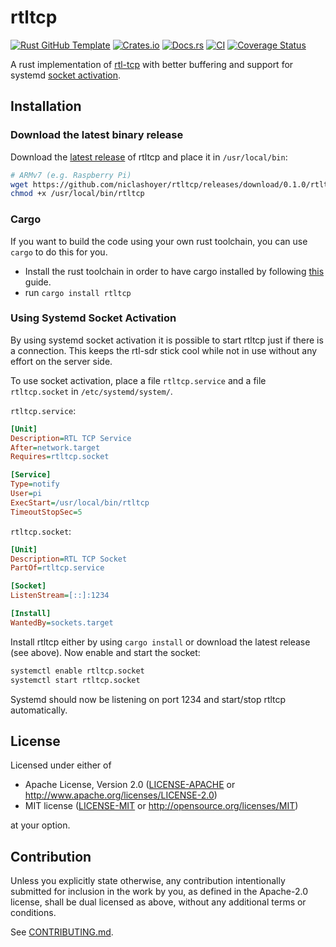 # rtltcp

[![Rust GitHub Template](https://img.shields.io/badge/Rust%20GitHub-Template-blue)](https://rust-github.github.io/)
[![Crates.io](https://img.shields.io/crates/v/rtltcp.svg)](https://crates.io/crates/rtltcp)
[![Docs.rs](https://docs.rs/rtltcp/badge.svg)](https://docs.rs/rtltcp)
[![CI](https://github.com/niclashoyer/rtltcp/workflows/CI/badge.svg)](https://github.com/niclashoyer/rtltcp/actions)
[![Coverage Status](https://coveralls.io/repos/github/niclashoyer/rtltcp/badge.svg?branch=main)](https://coveralls.io/github/niclashoyer/rtltcp?branch=main)

A rust implementation of [rtl-tcp](https://github.com/pinkavaj/rtl-sdr/blob/master/src/rtl_tcp.c)
with better buffering and support for systemd [socket activation](http://0pointer.de/blog/projects/socket-activation.html).

## Installation

### Download the latest binary release

Download the [latest release](https://github.com/niclashoyer/rtltcp/releases) of rtltcp and place it in `/usr/local/bin`:

```bash
# ARMv7 (e.g. Raspberry Pi)
wget https://github.com/niclashoyer/rtltcp/releases/download/0.1.0/rtltcp-raspbian-armv7 -O /usr/local/bin/rtltcp
chmod +x /usr/local/bin/rtltcp
```

### Cargo

If you want to build the code using your own rust toolchain, you can use `cargo` to do this for you.

* Install the rust toolchain in order to have cargo installed by following
  [this](https://www.rust-lang.org/tools/install) guide.
* run `cargo install rtltcp`

### Using Systemd Socket Activation

By using systemd socket activation it is possible to start rtltcp just if there is a connection. This keeps the rtl-sdr stick cool while not in use without any effort on the server side.

To use socket activation, place a file `rtltcp.service` and a file `rtltcp.socket` in `/etc/systemd/system/`.

`rtltcp.service`:

```ini
[Unit]
Description=RTL TCP Service
After=network.target
Requires=rtltcp.socket

[Service]
Type=notify
User=pi
ExecStart=/usr/local/bin/rtltcp
TimeoutStopSec=5
```

`rtltcp.socket`:
```ini
[Unit]
Description=RTL TCP Socket
PartOf=rtltcp.service

[Socket]
ListenStream=[::]:1234

[Install]
WantedBy=sockets.target
```

Install rtltcp either by using `cargo install` or download the latest release (see above).
Now enable and start the socket:

```bash
systemctl enable rtltcp.socket
systemctl start rtltcp.socket
```

Systemd should now be listening on port 1234 and start/stop rtltcp automatically.

## License

Licensed under either of

 * Apache License, Version 2.0
   ([LICENSE-APACHE](LICENSE-APACHE) or http://www.apache.org/licenses/LICENSE-2.0)
 * MIT license
   ([LICENSE-MIT](LICENSE-MIT) or http://opensource.org/licenses/MIT)

at your option.

## Contribution

Unless you explicitly state otherwise, any contribution intentionally submitted
for inclusion in the work by you, as defined in the Apache-2.0 license, shall be
dual licensed as above, without any additional terms or conditions.

See [CONTRIBUTING.md](CONTRIBUTING.md).
